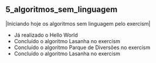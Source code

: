 ## 5_algoritmos_sem_linguagem

|Iniciando hoje os algoritmos sem linguagem pelo exercism|

* Já realizado o Hello World
* Concluído o algoritmo Lasanha no exercism
* Concluído o algoritmo Parque de Diversões no exercism
* Concluído o algoritmo Lasanha no exercism